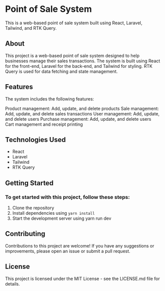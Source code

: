 # Point of Sale System
This is a web-based point of sale system built using React, Laravel, Tailwind, and RTK Query.

## About
This project is a web-based point of sale system designed to help businesses manage their sales transactions. The system is built using React for the front-end, Laravel for the back-end, and Tailwind for styling. RTK Query is used for data fetching and state management.

## Features
The system includes the following features:

Product management: Add, update, and delete products
Sale management: Add, update, and delete sales transactions
User management: Add, update, and delete users
Purchase management: Add, update, and delete users
Cart management and receipt printing

## Technologies Used
* React
* Laravel
* Tailwind
* RTK Query
## Getting Started
### To get started with this project, follow these steps:

1. Clone the repository
1. Install dependencies using ``yarn install``
1. Start the development server using yarn run dev

## Contributing
Contributions to this project are welcome! If you have any suggestions or improvements, please open an issue or submit a pull request.

## License
This project is licensed under the MIT License - see the LICENSE.md file for details.
